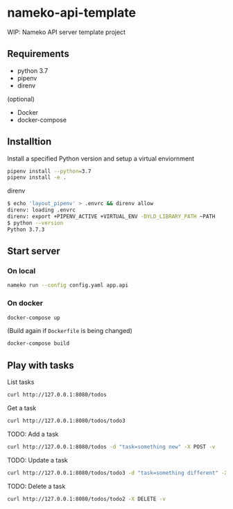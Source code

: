 # nameko-api-template

WIP: Nameko API server template project

## Requirements

- python 3.7
- pipenv
- direnv

(optional)

- Docker
- docker-compose

## Installtion

Install a specified Python version and setup a virtual enviornment

```bash
pipenv install --python=3.7
pipenv install -e .
```

direnv

```bash
$ echo 'layout_pipenv' > .envrc && direnv allow
direnv: loading .envrc
direnv: export +PIPENV_ACTIVE +VIRTUAL_ENV -DYLD_LIBRARY_PATH ~PATH
$ python --version
Python 3.7.3
```

## Start server

### On local

```bash
nameko run --config config.yaml app.api
```

### On docker

```bash
docker-compose up
```

(Build again if `Dockerfile` is being changed)

```bash
docker-compose build
```

## Play with tasks

List tasks

```bash
curl http://127.0.0.1:8080/todos
```

Get a task

```bash
curl http://127.0.0.1:8080/todos/todo3
```

TODO: Add a task

```bash
curl http://127.0.0.1:8080/todos -d "task=something new" -X POST -v
```

TODO: Update a task

```bash
curl http://127.0.0.1:8080/todos/todo3 -d "task=something different" -X PUT -v
```

TODO: Delete a task

```bash
curl http://127.0.0.1:8080/todos/todo2 -X DELETE -v
```
